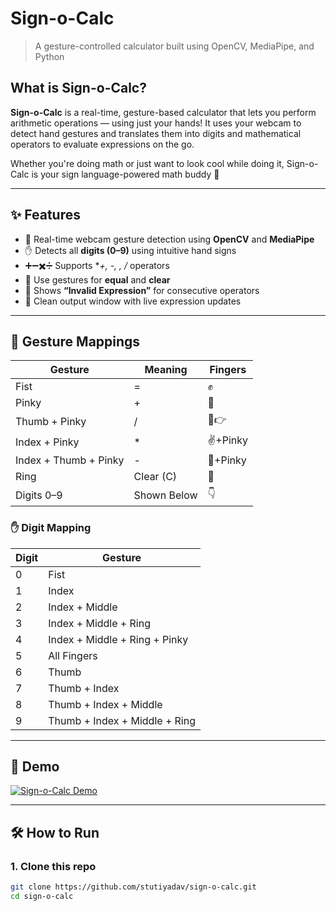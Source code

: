 # Sign-o-Calc
> A gesture-controlled calculator built using OpenCV, MediaPipe, and Python


## What is Sign-o-Calc?

**Sign-o-Calc** is a real-time, gesture-based calculator that lets you perform arithmetic operations — using just your hands! It uses your webcam to detect hand gestures and translates them into digits and mathematical operators to evaluate expressions on the go.

Whether you're doing math or just want to look cool while doing it, Sign-o-Calc is your sign language-powered math buddy 🤟

---

## ✨ Features

- 📸 Real-time webcam gesture detection using **OpenCV** and **MediaPipe**
- ✋ Detects all **digits (0–9)** using intuitive hand signs
- ➕➖✖️➗ Supports **+, -, *, /** operators
- 🟰 Use gestures for **equal** and **clear**
- 🚫 Shows **“Invalid Expression”** for consecutive operators
- 🧠 Clean output window with live expression updates

---

## 🧠 Gesture Mappings

| Gesture | Meaning | Fingers |
|--------|---------|---------|
| Fist | = | ✊ |
| Pinky | + | 🤙 |
| Thumb + Pinky | / | 🤙👉 |
| Index + Pinky | * | ✌️+Pinky |
| Index + Thumb + Pinky | - | 🤟+Pinky |
| Ring | Clear (C) | 💍 |
| Digits 0–9 | Shown Below | 👇 |

### ✋ Digit Mapping
| Digit | Gesture |
|-------|---------|
| 0 | Fist |
| 1 | Index |
| 2 | Index + Middle |
| 3 | Index + Middle + Ring |
| 4 | Index + Middle + Ring + Pinky |
| 5 | All Fingers |
| 6 | Thumb |
| 7 | Thumb + Index |
| 8 | Thumb + Index + Middle |
| 9 | Thumb + Index + Middle + Ring |

---

## 🚀 Demo

[![Sign-o-Calc Demo](https://img.youtube.com/vi/your_video_id/0.jpg)](https://youtu.be/your_video_id)

---

## 🛠️ How to Run

### 1. Clone this repo
```bash
git clone https://github.com/stutiyadav/sign-o-calc.git
cd sign-o-calc
